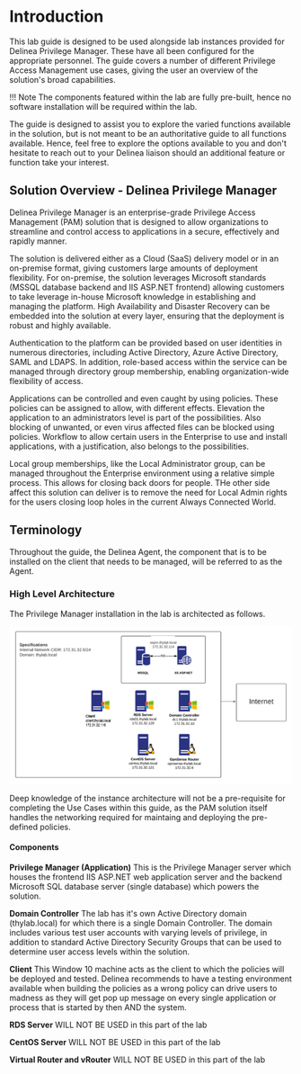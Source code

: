# Introduction

This lab guide is designed to be used alongside lab instances provided for Delinea Privilege Manager. These have all been configured for the appropriate personnel. The guide covers a number of different Privilege Access Management use cases, giving the user an overview of the solution's broad capabilities. 

!!! Note
    The components featured within the lab are fully pre-built, hence no software installation will be required within the lab.

The guide is designed to assist you to explore the varied functions available in the solution, but is not meant to be an authoritative guide to all functions available. Hence, feel free to explore the options available to you and don't hesitate to reach out to your Delinea liaison should an additional feature or function take your interest. 

## Solution Overview - Delinea Privilege Manager
Delinea Privilege Manager is an enterprise-grade Privilege Access Management (PAM) solution that is designed to allow organizations to streamline and control access to applications in a secure, effectively and rapidly manner. 

The solution is delivered either as a Cloud (SaaS) delivery model or in an on-premise format, giving customers large amounts of deployment flexibility. For on-premise, the solution leverages Microsoft standards (MSSQL database backend and IIS ASP.NET frontend) allowing customers to take leverage in-house Microsoft knowledge in establishing and managing the platform. High Availability and Disaster Recovery can be embedded into the solution at every layer, ensuring that the deployment is robust and highly available.

Authentication to the platform can be provided based on user identities in numerous directories, including Active Directory, Azure Active Directory, SAML and LDAPS. In addition, role-based access within the service can be managed through directory group membership, enabling organization-wide flexibility of access.

Applications can be controlled and even caught by using policies. These policies can be assigned to allow, with different effects. Elevation the application to an administrators level is part of the possibilities. Also blocking of unwanted, or even virus affected files can be blocked using policies. Workflow to allow certain users in the Enterprise to use and install applications, with a justification, also belongs to the possibilities.

Local group memberships, like the Local Administrator group, can be managed throughout the Enterprise environment using a relative simple process. This allows for closing back doors for people. THe other side affect this solution can deliver is to remove the need for Local Admin rights for the users closing loop holes in the current Always Connected World.


## Terminology

Throughout the guide, the Delinea Agent, the component that is to be installed on the client that needs to be managed, will be referred to as the Agent.

### High Level Architecture
The Privilege Manager installation in the lab is architected as follows. 

![Architecture](images/lab000.png)

Deep knowledge of the instance architecture will not be a pre-requisite for completing the Use Cases within this guide, as the PAM solution itself handles the networking required for maintaing and deploying the pre-defined policies.

#### Components

**Privilege Manager (Application)**
This is the Privilege Manager server which houses the frontend IIS ASP.NET web application server and the backend Microsoft SQL database server (single database) which powers the solution.

**Domain Controller**
The lab has it's own Active Directory domain (thylab.local) for which there is a single Domain Controller. The domain includes various test user accounts with varying levels of privilege, in addition to standard Active Directory Security Groups that can be used to determine user access levels within the solution.

**Client**
This Window 10 machine acts as the client to which the policies will be deployed and tested. Delinea recommends to have a testing environment available when building the policies as a wrong policy can drive users to madness as they will get pop up message on every single application or process that is started by then AND the system.

**RDS Server**
WILL NOT BE USED in this part of the lab

**CentOS Server**
WILL NOT BE USED in this part of the lab

**Virtual Router and vRouter**
WILL NOT BE USED in this part of the lab
